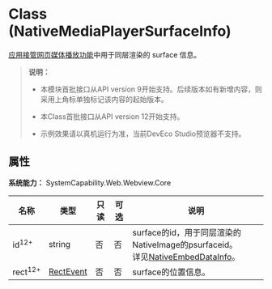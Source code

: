 # Class (NativeMediaPlayerSurfaceInfo)
<!--Kit: ArkWeb-->
<!--Subsystem: Web-->
<!--Owner: @zhangyao75477-->
<!--Designer: @qiu-gongkai-->
<!--Tester: @ghiker-->
<!--Adviser: @HelloCrease-->

[应用接管网页媒体播放功能](./arkts-basic-components-web-attributes.md#enablenativemediaplayer12)中用于同层渲染的 surface 信息。

> **说明：**
>
> - 本模块首批接口从API version 9开始支持。后续版本如有新增内容，则采用上角标单独标记该内容的起始版本。
>
> - 本Class首批接口从API version 12开始支持。
>
> - 示例效果请以真机运行为准，当前DevEco Studio预览器不支持。

## 属性

**系统能力：** SystemCapability.Web.Webview.Core

| 名称 | 类型 | 只读 | 可选  | 说明 |
|------|------|------|------|------|
| id<sup>12+</sup> | string | 否 | 否 | surface的id，用于同层渲染的NativeImage的psurfaceid。<br/>详见[NativeEmbedDataInfo](./arkts-basic-components-web-i.md#nativeembeddatainfo11)。 |
| rect<sup>12+</sup> | [RectEvent](./arkts-apis-webview-i.md#rectevent12) | 否 | 否 | surface的位置信息。 |
